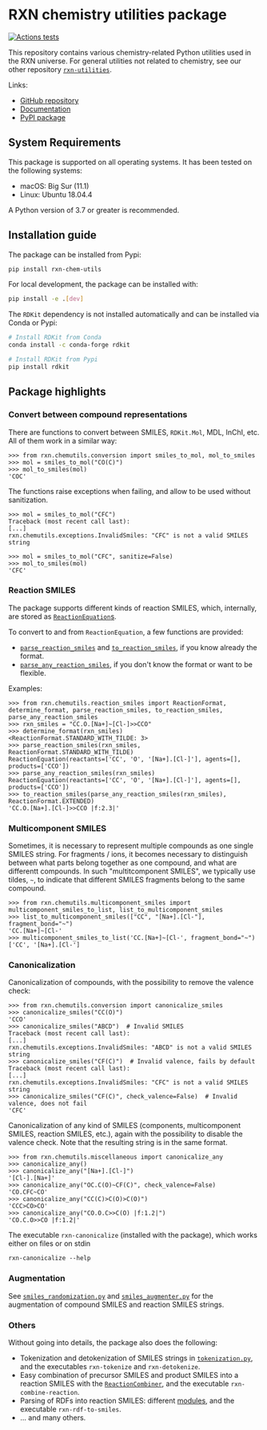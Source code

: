 # RXN chemistry utilities package

[![Actions tests](https://github.com/rxn4chemistry/rxn-chemutils/actions/workflows/tests.yaml/badge.svg)](https://github.com/rxn4chemistry/rxn-chemutils/actions)

This repository contains various chemistry-related Python utilities used in the RXN universe.
For general utilities not related to chemistry, see our other repository [`rxn-utilities`](https://github.com/rxn4chemistry/rxn-utilities).

Links:
* [GitHub repository](https://github.com/rxn4chemistry/rxn-chemutils)
* [Documentation](https://rxn4chemistry.github.io/rxn-chemutils/)
* [PyPI package](https://pypi.org/project/rxn-chem-utils/)

## System Requirements

This package is supported on all operating systems. 
It has been tested on the following systems:
+ macOS: Big Sur (11.1)
+ Linux: Ubuntu 18.04.4

A Python version of 3.7 or greater is recommended.

## Installation guide

The package can be installed from Pypi:
```bash
pip install rxn-chem-utils
```

For local development, the package can be installed with:
```bash
pip install -e .[dev]
```

The `RDKit` dependency is not installed automatically and can be installed via Conda or Pypi:
```bash
# Install RDKit from Conda
conda install -c conda-forge rdkit

# Install RDKit from Pypi
pip install rdkit
```

## Package highlights

### Convert between compound representations

There are functions to convert between SMILES, `RDKit.Mol`, MDL, InChI, etc. 
All of them work in a similar way:
```pycon
>>> from rxn.chemutils.conversion import smiles_to_mol, mol_to_smiles
>>> mol = smiles_to_mol("CO(C)")
>>> mol_to_smiles(mol)
'COC'
```

The functions raise exceptions when failing, and allow to be used without sanitization.
```pycon
>>> mol = smiles_to_mol("CFC")
Traceback (most recent call last):
[...]
rxn.chemutils.exceptions.InvalidSmiles: "CFC" is not a valid SMILES string
```
```pycon
>>> mol = smiles_to_mol("CFC", sanitize=False)
>>> mol_to_smiles(mol)
'CFC'
```

### Reaction SMILES

The package supports different kinds of reaction SMILES, which, internally, are stored as [`ReactionEquation`s](./src/rxn/chemutils/reaction_equation.py).

To convert to and from `ReactionEquation`, a few functions are provided:
* [`parse_reaction_smiles`]() and [`to_reaction_smiles`](), if you know already the format.
* [`parse_any_reaction_smiles`](), if you don't know the format or want to be flexible.

Examples:
```pycon
>>> from rxn.chemutils.reaction_smiles import ReactionFormat, determine_format, parse_reaction_smiles, to_reaction_smiles, parse_any_reaction_smiles
>>> rxn_smiles = "CC.O.[Na+]~[Cl-]>>CCO"
>>> determine_format(rxn_smiles)
<ReactionFormat.STANDARD_WITH_TILDE: 3>
>>> parse_reaction_smiles(rxn_smiles, ReactionFormat.STANDARD_WITH_TILDE)
ReactionEquation(reactants=['CC', 'O', '[Na+].[Cl-]'], agents=[], products=['CCO'])
>>> parse_any_reaction_smiles(rxn_smiles)
ReactionEquation(reactants=['CC', 'O', '[Na+].[Cl-]'], agents=[], products=['CCO'])
>>> to_reaction_smiles(parse_any_reaction_smiles(rxn_smiles), ReactionFormat.EXTENDED)
'CC.O.[Na+].[Cl-]>>CCO |f:2.3|'
```

### Multicomponent SMILES

Sometimes, it is necessary to represent multiple compounds as one single SMILES string.
For fragments / ions, it becomes necessary to distinguish between what parts belong together as one compound, and what are differentt compounds.
In such "multitcomponent SMILES", we typically use tildes, `~`, to indicate that different SMILES fragments belong to the same compound.

```pycon
>>> from rxn.chemutils.multicomponent_smiles import multicomponent_smiles_to_list, list_to_multicomponent_smiles
>>> list_to_multicomponent_smiles(["CC", "[Na+].[Cl-"], fragment_bond="~")
'CC.[Na+]~[Cl-'
>>> multicomponent_smiles_to_list('CC.[Na+]~[Cl-', fragment_bond="~")
['CC', '[Na+].[Cl-']
```

### Canonicalization

Canonicalization of compounds, with the possibility to remove the valence check:
```pycon
>>> from rxn.chemutils.conversion import canonicalize_smiles
>>> canonicalize_smiles("CC(O)")
'CCO'
>>> canonicalize_smiles("ABCD")  # Invalid SMILES
Traceback (most recent call last):
[...]
rxn.chemutils.exceptions.InvalidSmiles: "ABCD" is not a valid SMILES string
>>> canonicalize_smiles("CF(C)")  # Invalid valence, fails by default
Traceback (most recent call last):
[...]
rxn.chemutils.exceptions.InvalidSmiles: "CFC" is not a valid SMILES string
>>> canonicalize_smiles("CF(C)", check_valence=False)  # Invalid valence, does not fail
'CFC'
```

Canonicalization of any kind of SMILES (components, multicomponent SMILES, reaction SMILES, etc.), again with the possibility to disable the valence check.
Note that the resulting string is in the same format.
```pycon
>>> from rxn.chemutils.miscellaneous import canonicalize_any
>>> canonicalize_any()
>>> canonicalize_any("[Na+].[Cl-]")
'[Cl-].[Na+]'
>>> canonicalize_any("OC.C(O)~CF(C)", check_valence=False)
'CO.CFC~CO'
>>> canonicalize_any("CC(C)>C(O)>C(O)")
'CCC>CO>CO'
>>> canonicalize_any("CO.O.C>>C(O) |f:1.2|")
'CO.C.O>>CO |f:1.2|'
```

The executable `rxn-canonicalize` (installed with the package), which works either on files or on stdin
```shell
rxn-canonicalize --help
```

### Augmentation

See [`smiles_randomization.py`](./src/rxn/chemutils/smiles_randomization.py) and [`smiles_augmenter.py`](./src/rxn/chemutils/smiles_augmenter.py) for the augmentation of compound SMILES and reaction SMILES strings.

### Others

Without going into details, the package also does the following:
* Tokenization and detokenization of SMILES strings in [`tokenization.py`](./src/rxn/chemutils/tokenization.py), and the executables `rxn-tokenize` and `rxn-detokenize`.
* Easy combination of precursor SMILES and product SMILES into a reaction SMILES with the [`ReactionCombiner`](./src/rxn/chemutils/reaction_combiner.py), and the executable `rxn-combine-reaction`.
* Parsing of RDFs into reaction SMILES: different [modules](./src/rxn/chemutils/rdf), and the executable `rxn-rdf-to-smiles`.
* ... and many others.